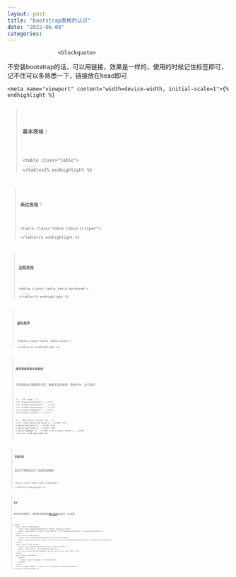 ```yaml
---
layout: post
title: "bootstrap表格的认识"
date: "2022-06-09"
categories: 
---
```


                    <blockquote> 
 <p>不安装bootstrap的话，可以用链接，效果是一样的，使用的时候记住标签即可，记不住可以多熟悉一下，链接放在head即可</p> 
 <pre><code class="language-html">&lt;meta name="viewport" content="width=device-width, initial-scale=1"&gt;{% endhighlight %} 
</blockquote> 
<blockquote> 
 <p><strong>基本表格：</strong></p> 
 <pre><code class="language-html">&lt;table class="table"&gt;
  ...
&lt;/table&gt;{% endhighlight %} 
</blockquote> 
<blockquote> 
 <p><strong>条纹表格：</strong></p> 
 <pre><code class="language-html">&lt;table class="table table-striped"&gt;
  ...
&lt;/table&gt;{% endhighlight %} 
</blockquote> 
<blockquote> 
 <p><strong>边框表格</strong></p> 
 <pre><code class="language-html">&lt;table class="table table-bordered"&gt;
  ...
&lt;/table&gt;{% endhighlight %} 
</blockquote> 
<blockquote> 
 <p><strong>鼠标悬停</strong></p> 
 <pre><code class="language-html">&lt;table class="table table-hover"&gt;
  ...
&lt;/table&gt;{% endhighlight %} 
</blockquote> 
<blockquote> 
 <p><strong>颜色表格或者状态表格</strong></p> 
 <p>不同的版本可能颜色不同，或者不显示颜色，影响不大，自己调试</p> 
 <pre><code class="language-html">&lt;!-- On rows --&gt;
&lt;tr class="active"&gt;...&lt;/tr&gt;
&lt;tr class="success"&gt;...&lt;/tr&gt;
&lt;tr class="warning"&gt;...&lt;/tr&gt;
&lt;tr class="danger"&gt;...&lt;/tr&gt;
&lt;tr class="info"&gt;...&lt;/tr&gt;

&lt;!-- On cells (`td` or `th`) --&gt;
&lt;tr&gt;
  &lt;td class="active"&gt;...&lt;/td&gt;
  &lt;td class="success"&gt;...&lt;/td&gt;
  &lt;td class="warning"&gt;...&lt;/td&gt;
  &lt;td class="danger"&gt;...&lt;/td&gt;
  &lt;td class="info"&gt;...&lt;/td&gt;
&lt;/tr&gt;{% endhighlight %} 
</blockquote> 
<blockquote> 
 <p><strong>紧缩表格</strong></p> 
 <p>其实也不算缩进太多，还是非常美观的</p> 
 <pre><code class="language-html">&lt;table class="table table-condensed"&gt;
  ...
&lt;/table&gt;{% endhighlight %} 
</blockquote> 
<blockquote> 
 <p><strong>表单</strong></p> 
 <p>同样记住标签即可，不要将表单组直接和<a href="https://v3.bootcss.com/components/#input-groups" title="输入框组">输入框组</a>混合使用，可以嵌套</p> 
 <pre><code class="language-html">&lt;form&gt;
  &lt;div class="form-group"&gt;
    &lt;label for="exampleInputEmail1"&gt;Email address&lt;/label&gt;
    &lt;input type="email" class="form-control" id="exampleInputEmail1" placeholder="Email"&gt;
  &lt;/div&gt;
  &lt;div class="form-group"&gt;
    &lt;label for="exampleInputPassword1"&gt;Password&lt;/label&gt;
    &lt;input type="password" class="form-control" id="exampleInputPassword1" placeholder="Password"&gt;
  &lt;/div&gt;
  &lt;div class="form-group"&gt;
    &lt;label for="exampleInputFile"&gt;File input&lt;/label&gt;
    &lt;input type="file" id="exampleInputFile"&gt;
    &lt;p class="help-block"&gt;Example block-level help text here.&lt;/p&gt;
  &lt;/div&gt;
  &lt;div class="checkbox"&gt;
    &lt;label&gt;
      &lt;input type="checkbox"&gt; Check me out
    &lt;/label&gt;
  &lt;/div&gt;
  &lt;button type="submit" class="btn btn-default"&gt;Submit&lt;/button&gt;
&lt;/form&gt;{% endhighlight %} 
</blockquote> 
<p></p> 
<p></p> 
<p></p> 
<p></p> 
<p></p> 
<p></p> 
<p></p> 
<p></p> 
<p></p> 
<p></p> 
<blockquote></blockquote>
                
